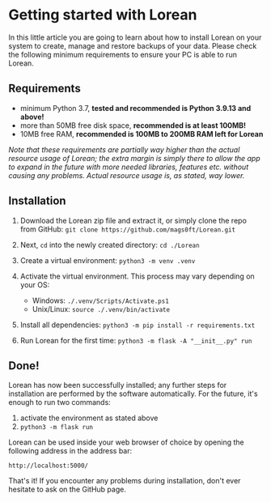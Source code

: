 # Getting started with Lorean
In this little article you are going to learn about how to install Lorean on your system to create, manage and restore backups of your data. Please check the following minimum requirements to ensure your PC is able to run Lorean.

## Requirements
- minimum Python 3.7, **tested and recommended is Python 3.9.13 and above!**
- more than 50MB free disk space, **recommended is at least 100MB!**
- 10MB free RAM, **recommended is 100MB to 200MB RAM left for Lorean**

*Note that these requirements are partially way higher than the actual resource usage of Lorean; the extra margin is simply there to allow the app to expand in the future with more needed libraries, features etc. without causing any problems. Actual resource usage is, as stated, way lower.*

## Installation
1. Download the Lorean zip file and extract it, or simply clone the repo from GitHub:
`git clone https://github.com/mags0ft/Lorean.git`

2. Next, `cd` into the newly created directory: `cd ./Lorean`

3. Create a virtual environment: `python3 -m venv .venv`

4. Activate the virtual environment. This process may vary depending on your OS:
    - Windows: `./.venv/Scripts/Activate.ps1`
    - Unix/Linux: `source ./.venv/bin/activate`

5. Install all dependencies: `python3 -m pip install -r requirements.txt`

6. Run Lorean for the first time: `python3 -m flask -A "__init__.py" run`

## Done!
Lorean has now been successfully installed; any further steps for installation are performed by the software automatically. For the future, it's enough to run two commands:

1. activate the environment as stated above
2. `python3 -m flask run`

Lorean can be used inside your web browser of choice by opening the following address in the address bar:

`http://localhost:5000/`

That's it! If you encounter any problems during installation, don't ever hesitate to ask on the GitHub page.